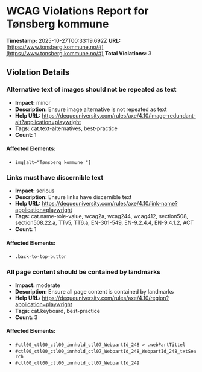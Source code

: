 # WCAG Violations Report for Tønsberg kommune

**Timestamp:** 2025-10-27T00:33:19.692Z
**URL:** [https://www.tonsberg.kommune.no/#](https://www.tonsberg.kommune.no/#)
**Total Violations:** 3

## Violation Details

### Alternative text of images should not be repeated as text

- **Impact:** minor
- **Description:** Ensure image alternative is not repeated as text
- **Help URL:** https://dequeuniversity.com/rules/axe/4.10/image-redundant-alt?application=playwright
- **Tags:** cat.text-alternatives, best-practice
- **Count:** 1

#### Affected Elements:

- `img[alt="Tønsberg kommune "]`

### Links must have discernible text

- **Impact:** serious
- **Description:** Ensure links have discernible text
- **Help URL:** https://dequeuniversity.com/rules/axe/4.10/link-name?application=playwright
- **Tags:** cat.name-role-value, wcag2a, wcag244, wcag412, section508, section508.22.a, TTv5, TT6.a, EN-301-549, EN-9.2.4.4, EN-9.4.1.2, ACT
- **Count:** 1

#### Affected Elements:

- `.back-to-top-button`

### All page content should be contained by landmarks

- **Impact:** moderate
- **Description:** Ensure all page content is contained by landmarks
- **Help URL:** https://dequeuniversity.com/rules/axe/4.10/region?application=playwright
- **Tags:** cat.keyboard, best-practice
- **Count:** 3

#### Affected Elements:

- `#ctl00_ctl00_ctl00_innhold_ctl07_WebpartId_248 > .webPartTittel`
- `#ctl00_ctl00_ctl00_innhold_ctl07_WebpartId_248_WebpartId_248_txtSearch`
- `#ctl00_ctl00_ctl00_innhold_ctl07_WebpartId_249`
